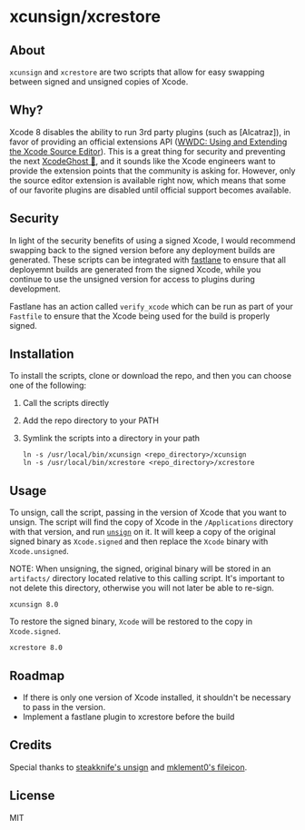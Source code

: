 # xcunsign/xcrestore

## About

`xcunsign` and `xcrestore` are two scripts that allow for easy swapping between signed and unsigned copies of Xcode.

## Why?

Xcode 8 disables the ability to run 3rd party plugins (such as [Alcatraz]), in favor of providing an official extensions API ([WWDC: Using and Extending the Xcode Source Editor](https://developer.apple.com/videos/play/wwdc2016/414/)). This is a great thing for security and preventing the next [XcodeGhost 👻](https://en.wikipedia.org/wiki/XcodeGhost), and it sounds like the Xcode engineers want to provide the extension points that the community is asking for. However, only the source editor extension is available right now, which means that some of our favorite plugins are disabled until official support becomes available.

## Security

In light of the security benefits of using a signed Xcode, I would recommend swapping back to the signed version before any deployment builds are generated. These scripts can be integrated with [fastlane](https://fastlane.tools) to ensure that all deployemnt builds are generated from the signed Xcode, while you continue to use the unsigned version for access to plugins during development.

Fastlane has an action called `verify_xcode` which can be run as part of your `Fastfile` to ensure that the Xcode being used for the build is properly signed.

## Installation

To install the scripts, clone or download the repo, and then you can choose one of the following:

1. Call the scripts directly
2. Add the repo directory to your PATH
3. Symlink the scripts into a directory in your path
    
    ```
    ln -s /usr/local/bin/xcunsign <repo_directory>/xcunsign
    ln -s /usr/local/bin/xcrestore <repo_directory>/xcrestore
    ``` 

## Usage

To unsign, call the script, passing in the version of Xcode that you want to unsign. The script will find the copy of Xcode in the `/Applications` directory with that version, and run [`unsign`](https://github.com/steakknife/unsign) on it. It will keep a copy of the original signed binary as `Xcode.signed` and then replace the `Xcode` binary with `Xcode.unsigned`.

NOTE: When unsigning, the signed, original binary will be stored in an `artifacts/` directory located relative to this calling script. It's important to not delete this directory, otherwise you will not later be able to re-sign. 

```
xcunsign 8.0
```
 
 To restore the signed binary, `Xcode` will be restored to the copy in `Xcode.signed`.

 ```
xcrestore 8.0
```


## Roadmap

- If there is only one version of Xcode installed, it shouldn't be necessary to pass in the version.
- Implement a fastlane plugin to xcrestore before the build 

## Credits

Special thanks to [steakknife's unsign](https://github.com/steakknife/unsign) and [mklement0's fileicon](https://github.com/mklement0/fileicon).

## License

MIT
